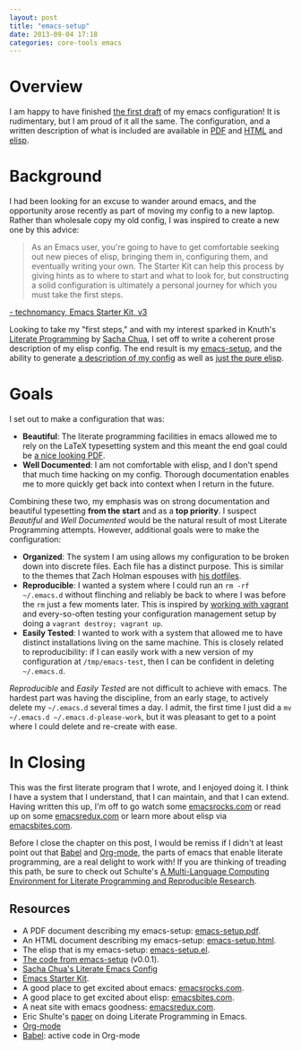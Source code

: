 ```yaml
---
layout: post
title: "emacs-setup"
date: 2013-09-04 17:18
categories: core-tools emacs
---
```


# Overview

I am happy to have finished
[the first draft][jedcn-emacs-setup-first-draft] of my emacs
configuration! It is rudimentary, but I am proud of it all the
same. The configuration, and a written description of what is included
are available in [PDF][emacs-setup-pdf] and [HTML][emacs-setup-html]
and [elisp][emacs-setup-el].

# Background

I had been looking for an excuse to wander around emacs, and the
opportunity arose recently as part of moving my config to a new
laptop. Rather than wholesale copy my old config, I was inspired to
create a new one by this advice:

>  As an Emacs user, you're going to have to get comfortable seeking
>  out new pieces of elisp, bringing them in, configuring them, and
>  eventually writing your own. The Starter Kit can help this process
>  by giving hints as to where to start and what to look for, but
>  constructing a solid configuration is ultimately a personal journey
>  for which you must take the first steps.

[- technomancy, Emacs Starter Kit, v3][github-technomancy-esk]

Looking to take my "first steps," and with my interest sparked in
Knuth's [Literate Programming][wikipedia-lp] by
[Sacha Chua][sacha-chua-emacs-config], I set off to write a coherent
prose description of my elisp config. The end result is my
[emacs-setup][github-jedcn-es], and the ability to generate
[a description of my config][emacs-setup-pdf] as well as
[just the pure elisp][emacs-setup-el].

# Goals

I set out to make a configuration that was:

* __Beautiful__: The literate programming facilities in emacs allowed
  me to rely on the LaTeX typesetting system and this meant the end
  goal could be [a nice looking PDF][emacs-setup-pdf].
* __Well Documented__: I am not comfortable with elisp, and I don't
  spend that much time hacking on my config. Thorough documentation
  enables me to more quickly get back into context when I return in
  the future.

Combining these two, my emphasis was on strong documentation and
beautiful typesetting __from the start__ and as a __top priority__. I
suspect _Beautiful_ and _Well Documented_ would be the natural result
of most Literate Programming attempts. However, additional goals were
to make the configuration:

* __Organized__: The system I am using allows my configuration to be
  broken down into discrete files. Each file has a distinct purpose.
  This is similar to the themes that Zach Holman espouses with
  [his dotfiles][zachholman-dot-files].
* __Reproducible__: I wanted a system where I could run an `rm -rf
  ~/.emacs.d` without flinching and reliably be back to where I was
  before the `rm` just a few moments later. This is inspired by
  [working with vagrant][vagrant-rebuild] and every-so-often testing
  your configuration management setup by doing a `vagrant destroy;
  vagrant up`.
* __Easily Tested__: I wanted to work with a system that allowed me to
  have distinct installations living on the same machine. This is
  closely related to reproducibility: if I can easily work with a new
  version of my configuration at `/tmp/emacs-test`, then I can be
  confident in deleting `~/.emacs.d`.

_Reproducible_ and _Easily Tested_ are not difficult to achieve with
emacs. The hardest part was having the discipline, from an early
stage, to actively delete my `~/.emacs.d` several times a day. I
admit, the first time I just did a `mv ~/.emacs.d
~/.emacs.d-please-work`, but it was pleasant to get to a point where I
could delete and re-create with ease.

# In Closing

This was the first literate program that I wrote, and I enjoyed doing
it. I think I have a system that I understand, that I can maintain,
and that I can extend. Having written this up, I'm off to go watch
some [emacsrocks.com][emacs-rocks-com] or read up on some
[emacsredux.com][emacs-redux-com] or learn more about elisp via
[emacsbites.com][emacs-bites-com].

Before I close the chapter on this post, I would be remiss if I didn't
at least point out that [Babel][babel] and [Org-mode][org-mode], the
parts of emacs that enable literate programming, are a real delight to
work with! If you are thinking of treading this path, be sure to check
out Schulte's
[A Multi-Language Computing Environment for Literate Programming and Reproducible Research][jstatsoft-lp-and-rr].

## Resources

* A PDF document describing my emacs-setup:
  [emacs-setup.pdf][emacs-setup-pdf].
* An HTML document describing my emacs-setup:
  [emacs-setup.html][emacs-setup-html].
* The elisp that is my emacs-setup: [emacs-setup.el][emacs-setup-el].
* [The code from emacs-setup][jedcn-emacs-setup-first-draft] (v0.0.1).
* [Sacha Chua's Literate Emacs Config][sacha-chua-emacs-config]
* [Emacs Starter Kit][github-technomancy-esk].
* A good place to get excited about emacs:
  [emacsrocks.com][emacs-rocks-com].
* A good place to get excited about elisp:
  [emacsbites.com][emacs-bites-com].
* A neat site with emacs goodness: [emacsredux.com][emacs-redux-com].
* Eric Shulte's [paper][jstatsoft-lp-and-rr] on doing Literate
  Programming in Emacs.
* [Org-mode][org-mode]
* [Babel][babel]: active code in Org-mode

[babel]: http://orgmode.org/worg/org-contrib/babel/
[emacs-bites-com]: http://www.emacsbites.com/
[emacs-redux-com]: http://emacsredux.com/
[emacs-rocks-com]: http://emacsrocks.com/
[emacs-setup-el]: https://github.com/jedcn/emacs-setup/blob/v0.0.1/emacs-setup.el
[emacs-setup-html]: /files/posts/emacs-setup/emacs-setup.html
[emacs-setup-pdf]: /files/posts/emacs-setup/emacs-setup.pdf
[github-jedcn-es]: https://github.com/jedcn/emacs-setup
[github-technomancy-esk]: https://github.com/technomancy/emacs-starter-kit
[jedcn-emacs-setup-first-draft]: https://github.com/jedcn/emacs-setup/tree/v0.0.1
[jstatsoft-lp-and-rr]: http://www.jstatsoft.org/v46/i03
[org-mode]: http://orgmode.org/
[sacha-chua-emacs-config]: http://sachachua.com/blog/2012/06/literate-programming-emacs-configuration-file/
[vagrant-rebuild]: http://docs.vagrantup.com/v2/getting-started/rebuild.html
[wikipedia-lp]: http://en.wikipedia.org/wiki/Literate_programming
[zachholman-dot-files]: http://zachholman.com/2010/08/dotfiles-are-meant-to-be-forked/
